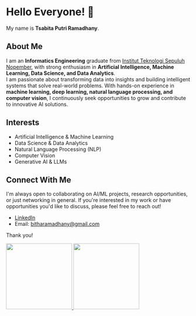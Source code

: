 # Hello Everyone! 👋

My name is **Tsabita Putri Ramadhany**.

## About Me
I am an **Informatics Engineering** graduate from [Institut Teknologi Sepuluh Nopember](https://www.its.ac.id/), with strong enthusiasm in **Artificial Intelligence, Machine Learning, Data Science, and Data Analytics**.  
I am passionate about transforming data into insights and building intelligent systems that solve real-world problems. With hands-on experience in **machine learning, deep learning, natural language processing, and computer vision**, I continuously seek opportunities to grow and contribute to innovative AI solutions.

## Interests
- Artificial Intelligence & Machine Learning  
- Data Science & Data Analytics  
- Natural Language Processing (NLP)  
- Computer Vision  
- Generative AI & LLMs
  
## Connect With Me
I'm always open to collaborating on AI/ML projects, research opportunities, or just networking in general.
If you're interested in my work or have opportunities you'd like to discuss, please feel free to reach out!

- [LinkedIn](https://www.linkedin.com/in/tsabita-putri-ramadhany/)
- Email: bitharamadhany@gmail.com

Thank you!

<p align="left">
<a href="https://github.com/tsabitapr">
  <img height="180em" src="https://github-readme-stats-eight-theta.vercel.app/api?username=tsabitapr&show_icons=true&theme=algolia&include_all_commits=true&count_private=true"/>
  <img height="180em" src="https://github-readme-stats-eight-theta.vercel.app/api/top-langs/?username=tsabitapr&layout=compact&theme=algolia"/>
</a>
</p>


<!--
**tsabitapr/tsabitapr** is a ✨ _special_ ✨ repository because its `README.md` (this file) appears on your GitHub profile.

Here are some ideas to get you started:

- 🔭 I’m currently working on ...
- 🌱 I’m currently learning ...
- 👯 I’m looking to collaborate on ...
- 🤔 I’m looking for help with ...
- 💬 Ask me about ...
- 📫 How to reach me: ...
- 😄 Pronouns: ...
- ⚡ Fun fact: ...
-->
